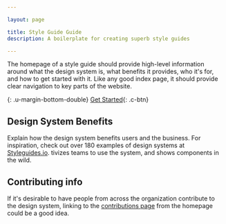```yaml
---

layout: page

title: Style Guide Guide
description: A boilerplate for creating superb style guides

---
```


The homepage of a style guide should provide high-level information around what the design system is, what benefits it provides, who it's for, and how to get started with it. Like any good index page, it should provide clear navigation to key parts of the website.

{: .u-margin-bottom-double} 
[Get Started]({{site.baseurl}}/getting-started.html){: .c-btn}

## Design System Benefits

Explain how the design system benefits users and the business. For inspiration, check out over 180 examples of design systems at [Styleguides.io](http://styleguides.io/examples).
tivizes teams to use the system, and shows components in the wild.

## Contributing info

If it's desirable to have people from across the organization contribute to the design system, linking to the [contributions page]({{site.baseurl}}/contributions) from the homepage could be a good idea.
